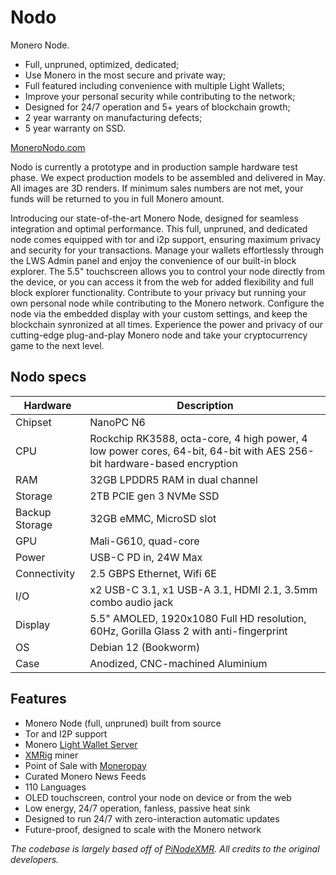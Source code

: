 # Nodo

Monero Node.

- Full, unpruned, optimized, dedicated;
- Use Monero in the most secure and private way;
- Full featured including convenience with multiple Light Wallets;
- Improve your personal security while contributing to the network;
- Designed for 24/7 operation and 5+ years of blockchain growth;
- 2 year warranty on manufacturing defects;
- 5 year warranty on SSD.

[MoneroNodo.com](https://moneronodo.com/)

Nodo is currently a prototype and in production sample hardware test phase. We
expect production models to be assembled and delivered in May. All images are
3D renders. If minimum sales numbers are not met, your funds will be returned to
you in full Monero amount.

Introducing our state-of-the-art Monero Node, designed for seamless integration
and optimal performance. This full, unpruned, and dedicated node comes equipped
with tor and i2p support, ensuring maximum privacy and security for your
transactions. Manage your wallets effortlessly through the LWS Admin panel and
enjoy the convenience of our built-in block explorer. The 5.5" touchscreen
allows you to control your node directly from the device, or you can access
it from the web for added flexibility and full block explorer functionality.
Contribute to your privacy but running your own personal node while contributing
to the Monero network. Configure the node via the embedded display with your
custom settings, and keep the blockchain synronized at all times. Experience the
power and privacy of our cutting-edge plug-and-play Monero node and take your
cryptocurrency game to the next level.

## Nodo specs

| Hardware       | Description                                                                                                            |
|----------------|------------------------------------------------------------------------------------------------------------------------|
| Chipset        | NanoPC N6                                                                                                              |
| CPU            | Rockchip RK3588, octa-core, 4 high power, 4 low power cores, 64-bit, 64-bit with AES 256-bit hardware-based encryption |
| RAM            | 32GB LPDDR5 RAM in dual channel                                                                                        |
| Storage        | 2TB PCIE gen 3 NVMe SSD                                                                                                |
| Backup Storage | 32GB eMMC, MicroSD slot                                                                                                |
| GPU            | Mali-G610, quad-core                                                                                                   |
| Power          | USB-C PD in, 24W Max                                                                                                   |
| Connectivity   | 2.5 GBPS Ethernet, Wifi 6E                                                                                             |
| I/O            | x2 USB-C 3.1, x1 USB-A 3.1, HDMI 2.1, 3.5mm combo audio jack                                                           |
| Display        | 5.5" AMOLED, 1920x1080 Full HD resolution, 60Hz, Gorilla Glass 2 with anti-fingerprint                                 |
| OS             | Debian 12 (Bookworm)                                                                                                   |
| Case           | Anodized, CNC-machined Aluminium                                                                                       |

## Features

- Monero Node (full, unpruned) built from source
- Tor and I2P support
- Monero [Light Wallet Server](https://github.com/vtnerd/monero-lws)
- [XMRig](https://xmrig.com/) miner
- Point of Sale with [Moneropay](https://gitlab.com/moneropay/moneropay)
- Curated Monero News Feeds
- 110 Languages
- OLED touchscreen, control your node on device or from the web
- Low energy, 24/7 operation, fanless, passive heat sink
- Designed to run 24/7 with zero-interaction automatic updates
- Future-proof, designed to scale with the Monero network

*The codebase is largely based off of [PiNodeXMR](https://github.com/shermand100/PiNodeXMR). All credits to the original developers.*

